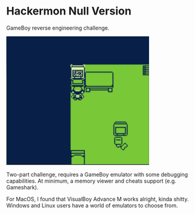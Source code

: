# Hackermon Null Version

GameBoy reverse engineering challenge.

![Hackermon](screenshot.png)

Two-part challenge, requires a GameBoy emulator with some debugging capabilities. At minimum, a memory viewer and cheats support (e.g. Gameshark).

For MacOS, I found that VisualBoy Advance M works alright, kinda shitty. Windows and Linux users have a world of emulators to choose from.

